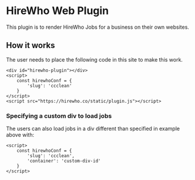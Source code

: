 # HireWho Web Plugin
This plugin is to render HireWho Jobs for a business on their own websites.

## How it works
The user needs to place the following code in this site to make this work.
```
<div id="hirewho-plugin"></div>
<script>
    const hirewhoConf = {
        'slug': 'ccclean'
    }
</script>
<script src="https://hirewho.co/static/plugin.js"></script>
```

### Specifying a custom div to load jobs
The users can also load jobs in a div different than specified in example above with:
```
<script>
    const hirewhoConf = {
        'slug': 'ccclean',
        'container': 'custom-div-id'
    }
</script>
```